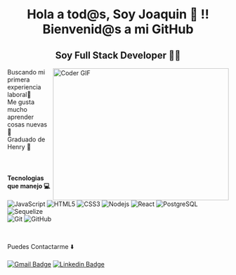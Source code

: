 <h1 align="center">Hola a tod@s, Soy Joaquin 👋 !! Bienvenid@s a mi GitHub</h1>
<h2 align="center">Soy Full Stack Developer 🚀🚀</h2>
<img align="right" src="https://media1.giphy.com/media/qgQUggAC3Pfv687qPC/giphy.gif" alt="Coder GIF" width="400" height="300" />


Buscando mi primera experiencia laboral🙌 <br/>
Me gusta mucho aprender cosas nuevas 👀 <br/>
Graduado de Henry 🚀 <br/> <br/> <br/>

<h4>Tecnologias que manejo 💻</h4>

![JavaScript](https://img.shields.io/badge/-JavaScript-black?style=flat-square&logo=javascript)
![HTML5](https://img.shields.io/badge/-HTML5-%23E44D27?style=flat-square&logo=html5&logoColor=ffffff)
![CSS3](https://img.shields.io/badge/-CSS3-%231572B6?style=flat-square&logo=css3)
![Nodejs](https://img.shields.io/badge/-Nodejs-black?style=flat-square&logo=Node.js)
![React](https://img.shields.io/badge/-React-%23282C34?style=flat-square&logo=react)
![PostgreSQL](https://img.shields.io/badge/PostgreSQL-316192?style=style=flat-square&logo=postgresql&logoColor=white)
![Sequelize](https://img.shields.io/badge/sequelize-323330?style=style=flat-square&logo=sequelize&logoColor=blue) <br />
![Git](https://img.shields.io/badge/-Git-black?style=flat-square&logo=git)
![GitHub](https://img.shields.io/badge/-GitHub-181717?style=flat-square&logo=github)

<br />

Puedes Contactarme ⬇️ 
<br /> <br />
[![Gmail Badge](https://img.shields.io/badge/-Gmail-c14438?style=flat-square&logo=Gmail&logoColor=white&link=mailto:joaquinpalacio2311@gmail.com)](mailto:joaquinpalacio2311@gmail.com)
[![Linkedin Badge](https://img.shields.io/badge/-LinkedIn-blue?style=flat-square&logo=Linkedin&logoColor=white&link=https://www.linkedin.com/in/joaquin-palacio/)](https://www.linkedin.com/in/joaquin-palacio/) 


